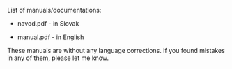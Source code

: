 List of manuals/documentations:

- navod.pdf - in Slovak

- manual.pdf - in English

These manuals are without any language corrections. If you found mistakes in any of them, please let me know. 
